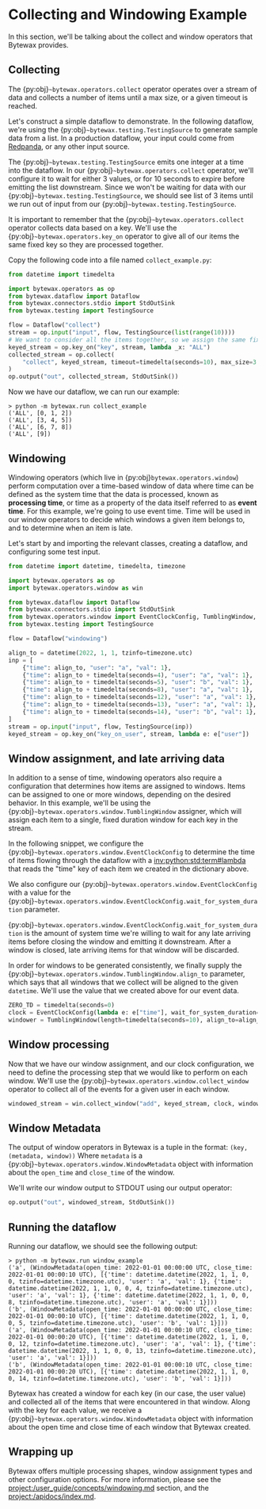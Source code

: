 # Collecting and Windowing Example

In this section, we'll be talking about the collect and window
operators that Bytewax provides.

## Collecting

The {py:obj}`~bytewax.operators.collect` operator operates over a
stream of data and collects a number of items until a max size, or a
given timeout is reached.

Let's construct a simple dataflow to demonstrate. In the following
dataflow, we're using the {py:obj}`~bytewax.testing.TestingSource` to
generate sample data from a list. In a production dataflow, your input
could come from [Redpanda](https://redpanda.com/), or any other input
source.

The {py:obj}`~bytewax.testing.TestingSource` emits one integer at a
time into the dataflow. In our {py:obj}`~bytewax.operators.collect`
operator, we'll configure it to wait for either 3 values, or for 10
seconds to expire before emitting the list downstream. Since we won't
be waiting for data with our {py:obj}`~bytewax.testing.TestingSource`,
we should see list of 3 items until we run out of input from our
{py:obj}`~bytewax.testing.TestingSource`.

It is important to remember that the
{py:obj}`~bytewax.operators.collect` operator collects data based on a
key. We'll use the {py:obj}`~bytewax.operators.key_on` operator to
give all of our items the same fixed key so they are processed
together.

Copy the following code into a file named `collect_example.py`:

```python
from datetime import timedelta

import bytewax.operators as op
from bytewax.dataflow import Dataflow
from bytewax.connectors.stdio import StdOutSink
from bytewax.testing import TestingSource

flow = Dataflow("collect")
stream = op.input("input", flow, TestingSource(list(range(10))))
# We want to consider all the items together, so we assign the same fixed key to each of them.
keyed_stream = op.key_on("key", stream, lambda _x: "ALL")
collected_stream = op.collect(
    "collect", keyed_stream, timeout=timedelta(seconds=10), max_size=3
)
op.output("out", collected_stream, StdOutSink())
```

Now we have our dataflow, we can run our example:

```shell
> python -m bytewax.run collect_example
('ALL', [0, 1, 2])
('ALL', [3, 4, 5])
('ALL', [6, 7, 8])
('ALL', [9])
```

## Windowing

Windowing operators (which live in {py:obj}`bytewax.operators.window`)
perform computation over a time-based window of data where time can be
defined as the system time that the data is processed, known as
**processing time**, or time as a property of the data itself referred
to as **event time**. For this example, we're going to use event time.
Time will be used in our window operators to decide which windows a
given item belongs to, and to determine when an item is late.

Let's start by and importing the relevant classes, creating a
dataflow, and configuring some test input.

```python
from datetime import datetime, timedelta, timezone

import bytewax.operators as op
import bytewax.operators.window as win

from bytewax.dataflow import Dataflow
from bytewax.connectors.stdio import StdOutSink
from bytewax.operators.window import EventClockConfig, TumblingWindow, WindowMetadata
from bytewax.testing import TestingSource

flow = Dataflow("windowing")

align_to = datetime(2022, 1, 1, tzinfo=timezone.utc)
inp = [
    {"time": align_to, "user": "a", "val": 1},
    {"time": align_to + timedelta(seconds=4), "user": "a", "val": 1},
    {"time": align_to + timedelta(seconds=5), "user": "b", "val": 1},
    {"time": align_to + timedelta(seconds=8), "user": "a", "val": 1},
    {"time": align_to + timedelta(seconds=12), "user": "a", "val": 1},
    {"time": align_to + timedelta(seconds=13), "user": "a", "val": 1},
    {"time": align_to + timedelta(seconds=14), "user": "b", "val": 1},
]
stream = op.input("input", flow, TestingSource(inp))
keyed_stream = op.key_on("key_on_user", stream, lambda e: e["user"])
```

## Window assignment, and late arriving data

In addition to a sense of time, windowing operators also require a
configuration that determines how items are assigned to windows. Items
can be assigned to one or more windows, depending on the desired
behavior. In this example, we'll be using the
{py:obj}`~bytewax.operators.window.TumblingWindow` assigner, which
will assign each item to a single, fixed duration window for each key
in the stream.

In the following snippet, we configure the
{py:obj}`~bytewax.operators.window.EventClockConfig` to determine the
time of items flowing through the dataflow with a
<inv:python:std:term#lambda> that reads the "time" key of each item we
created in the dictionary above.

We also configure our
{py:obj}`~bytewax.operators.window.EventClockConfig` with a value for
the
{py:obj}`~bytewax.operators.window.EventClockConfig.wait_for_system_duration`
parameter.

{py:obj}`~bytewax.operators.window.EventClockConfig.wait_for_system_duration`
is the amount of system time we're willing to wait for any late
arriving items before closing the window and emitting it downstream.
After a window is closed, late arriving items for that window will be
discarded.

In order for windows to be generated consistently, we finally supply
the {py:obj}`~bytewax.operators.window.TumblingWindow.align_to`
parameter, which says that all windows that we collect will be aligned
to the given `datetime`. We'll use the value that we created above for
our event data.

```python
ZERO_TD = timedelta(seconds=0)
clock = EventClockConfig(lambda e: e["time"], wait_for_system_duration=ZERO_TD)
windower = TumblingWindow(length=timedelta(seconds=10), align_to=align_to)
```

## Window processing

Now that we have our window assignment, and our clock configuration,
we need to define the processing step that we would like to perform on
each window. We'll use the
{py:obj}`~bytewax.operators.window.collect_window` operator to collect
all of the events for a given user in each window.

```python
windowed_stream = win.collect_window("add", keyed_stream, clock, windower)
```

## Window Metadata

The output of window operators in Bytewax is a tuple in the format:
`(key, (metadata, window))` Where `metadata` is a
{py:obj}`~bytewax.operators.window.WindowMetadata` object with
information about the `open_time` and `close_time` of the window.

We'll write our window output to STDOUT using our output operator:

```python
op.output("out", windowed_stream, StdOutSink())
```

## Running the dataflow

Running our dataflow, we should see the following output:

```shell
> python -m bytewax.run window_example
('a', (WindowMetadata(open_time: 2022-01-01 00:00:00 UTC, close_time: 2022-01-01 00:00:10 UTC), [{'time': datetime.datetime(2022, 1, 1, 0, 0, tzinfo=datetime.timezone.utc), 'user': 'a', 'val': 1}, {'time': datetime.datetime(2022, 1, 1, 0, 0, 4, tzinfo=datetime.timezone.utc), 'user': 'a', 'val': 1}, {'time': datetime.datetime(2022, 1, 1, 0, 0, 8, tzinfo=datetime.timezone.utc), 'user': 'a', 'val': 1}]))
('b', (WindowMetadata(open_time: 2022-01-01 00:00:00 UTC, close_time: 2022-01-01 00:00:10 UTC), [{'time': datetime.datetime(2022, 1, 1, 0, 0, 5, tzinfo=datetime.timezone.utc), 'user': 'b', 'val': 1}]))
('a', (WindowMetadata(open_time: 2022-01-01 00:00:10 UTC, close_time: 2022-01-01 00:00:20 UTC), [{'time': datetime.datetime(2022, 1, 1, 0, 0, 12, tzinfo=datetime.timezone.utc), 'user': 'a', 'val': 1}, {'time': datetime.datetime(2022, 1, 1, 0, 0, 13, tzinfo=datetime.timezone.utc), 'user': 'a', 'val': 1}]))
('b', (WindowMetadata(open_time: 2022-01-01 00:00:10 UTC, close_time: 2022-01-01 00:00:20 UTC), [{'time': datetime.datetime(2022, 1, 1, 0, 0, 14, tzinfo=datetime.timezone.utc), 'user': 'b', 'val': 1}]))
```

Bytewax has created a window for each key (in our case, the user
value) and collected all of the items that were encountered in that
window. Along with the key for each value, we receive a
{py:obj}`~bytewax.operators.window.WindowMetadata` object with
information about the open time and close time of each window that
Bytewax created.

## Wrapping up

Bytewax offers multiple processing shapes, window assignment types and
other configuration options. For more information, please see the
<project:/user_guide/concepts/windowing.md> section, and the
<project:/apidocs/index.md>.
